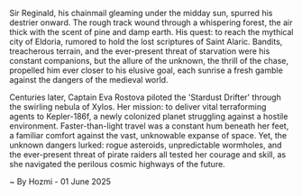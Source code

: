 
Sir Reginald, his chainmail gleaming under the midday sun, spurred his destrier onward.  The rough track wound through a whispering forest, the air thick with the scent of pine and damp earth.  His quest: to reach the mythical city of Eldoria, rumored to hold the lost scriptures of Saint Alaric.  Bandits, treacherous terrain, and the ever-present threat of starvation were his constant companions, but the allure of the unknown, the thrill of the chase, propelled him ever closer to his elusive goal, each sunrise a fresh gamble against the dangers of the medieval world.

Centuries later, Captain Eva Rostova piloted the 'Stardust Drifter' through the swirling nebula of Xylos.  Her mission: to deliver vital terraforming agents to Kepler-186f, a newly colonized planet struggling against a hostile environment.  Faster-than-light travel was a constant hum beneath her feet, a familiar comfort against the vast, unknowable expanse of space. Yet, the unknown dangers lurked: rogue asteroids, unpredictable wormholes, and the ever-present threat of pirate raiders all tested her courage and skill, as she navigated the perilous cosmic highways of the future.

~ By Hozmi - 01 June 2025
